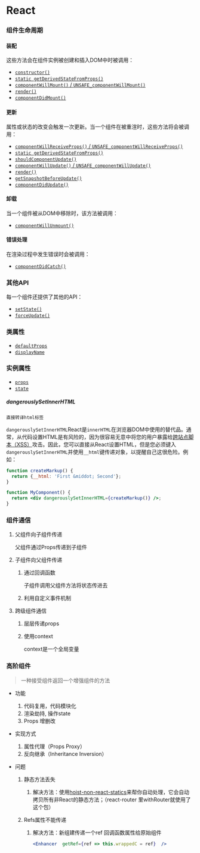# React

### 组件生命周期

#### 装配

这些方法会在组件实例被创建和插入DOM中时被调用：

- [`constructor()`](https://react.docschina.org/docs/react-component.html#constructor)
- [`static getDerivedStateFromProps()`](https://react.docschina.org/docs/react-component.html#static-getderivedstatefromprops)
- [`componentWillMount()` / `UNSAFE_componentWillMount()`](https://react.docschina.org/docs/react-component.html#unsafe_componentwillmount)
- [`render()`](https://react.docschina.org/docs/react-component.html#render)
- [`componentDidMount()`](https://react.docschina.org/docs/react-component.html#componentdidmount)

#### 更新

属性或状态的改变会触发一次更新。当一个组件在被重渲时，这些方法将会被调用：

- [`componentWillReceiveProps()` / `UNSAFE_componentWillReceiveProps()`](https://react.docschina.org/docs/react-component.html#unsafe_componentwillreceiveprops)
- [`static getDerivedStateFromProps()`](https://react.docschina.org/docs/react-component.html#static-getderivedstatefromprops)
- [`shouldComponentUpdate()`](https://react.docschina.org/docs/react-component.html#shouldcomponentupdate)
- [`componentWillUpdate()` / `UNSAFE_componentWillUpdate()`](https://react.docschina.org/docs/react-component.html#unsafe_componentwillupdate)
- [`render()`](https://react.docschina.org/docs/react-component.html#render)
- [`getSnapshotBeforeUpdate()`](https://react.docschina.org/docs/react-component.html#getsnapshotbeforeupdate)
- [`componentDidUpdate()`](https://react.docschina.org/docs/react-component.html#componentdidupdate)

#### 卸载

当一个组件被从DOM中移除时，该方法被调用：

- [`componentWillUnmount()`](https://react.docschina.org/docs/react-component.html#componentwillunmount)

#### 错误处理

在渲染过程中发生错误时会被调用：

- [`componentDidCatch()`](https://react.docschina.org/docs/react-component.html#componentdidcatch)

### 其他API

每一个组件还提供了其他的API：

- [`setState()`](https://react.docschina.org/docs/react-component.html#setstate)
- [`forceUpdate()`](https://react.docschina.org/docs/react-component.html#forceupdate)

### 类属性

- [`defaultProps`](https://react.docschina.org/docs/react-component.html#defaultprops)
- [`displayName`](https://react.docschina.org/docs/react-component.html#displayname)

### 实例属性

- [`props`](https://react.docschina.org/docs/react-component.html#props)
- [`state`](https://react.docschina.org/docs/react-component.html#state)


##### dangerouslySetInnerHTML

`直接转译html标签`

`dangerouslySetInnerHTML`React是`innerHTML`在浏览器DOM中使用的替代品。通常，从代码设置HTML是有风险的，因为很容易无意中将您的用户暴露给[跨站点脚本（XSS）](https://en.wikipedia.org/wiki/Cross-site_scripting)攻击。因此，您可以直接从React设置HTML，但是您必须键入`dangerouslySetInnerHTML`并使用`__html`键传递对象，以提醒自己这很危险。例如：

```jsx
function createMarkup() {
  return {__html: 'First &middot; Second'};
}

function MyComponent() {
  return <div dangerouslySetInnerHTML={createMarkup()} />;
}
```



### 组件通信

1. 父组件向子组件传递

   父组件通过Props传递到子组件

2. 子组件向父组件传递

   1. 通过回调函数

      子组件调用父组件方法将状态传进去

   2. 利用自定义事件机制

3. 跨级组件通信

   1. 层层传递props

   2. 使用context

      context是一个全局变量



### 高阶组件

> 一种接受组件返回一个增强组件的方法

- 功能

  1. 代码复用，代码模块化
  2. 渲染劫持, 操作state
  3. Props 增删改

- 实现方式

  1. 属性代理（Props Proxy）
  2. 反向继承（Inheritance Inversion）

- 问题

  1. 静态方法丢失

     1. 解决方法：使用[hoist-non-react-statics](https://github.com/mridgway/hoist-non-react-statics)来帮你自动处理，它会自动拷贝所有非React的静态方法；（react-router 里withRouter就使用了这个包）

  2. Refs属性不能传递

     1. 解决方法：新组建传递一个ref 回调函数属性给原始组件

        ```jsx
        <Enhancer  getRef={ref => this.wrappedC = ref}  />
        ```

        